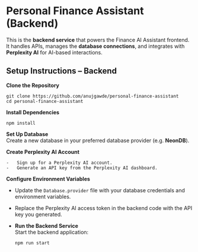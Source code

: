 # Personal Finance Assistant (Backend)

This is the **backend service** that powers the Finance AI Assistant frontend. It handles APIs, manages the **database connections**, and integrates with **Perplexity AI** for AI-based interactions.

## Setup Instructions – Backend

**Clone the Repository**

    git clone https://github.com/anujgawde/personal-finance-assistant
    cd personal-finance-assistant

**Install Dependencies**

    npm install

**Set Up Database**  
 Create a new database in your preferred database provider (e.g. **NeonDB**).

**Create Perplexity AI Account**

    -   Sign up for a Perplexity AI account.
    -   Generate an API key from the Perplexity AI dashboard.

**Configure Environment Variables**

- Update the `Database.provider` file with your database credentials and environment variables.
- Replace the Perplexity AI access token in the backend code with the API key you generated.
- **Run the Backend Service**  
  Start the backend application:

      npm run start

